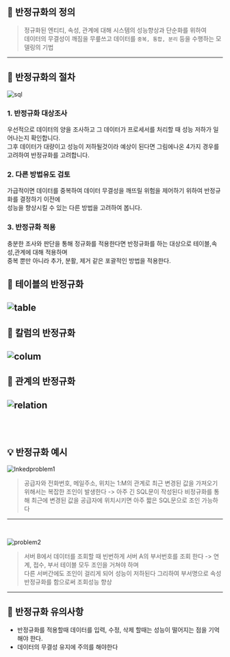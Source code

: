 ## 📌 반정규화의 정의
> 정규화된 엔티티, 속성, 관계에 대해 시스템의 성능향상과 단순화를 위하여 <br>
> 데이터의 무결성이 깨짐을 무릎쓰고 데이터를 `중복, 통합, 분리` 등을 수행하는 모델링의 기법 
---
## 📜 반정규화의 절차
![sql](https://user-images.githubusercontent.com/80400157/200120588-6ce02b4c-b160-4949-a982-33c30a4799b9.jpg)

### 1. 반정규화 대상조사
우선적으로 데이터의 양을 조사하고 그 데이터가 프로세서를 처리할 때 성능 저하가 일어나는지 확인합니다.<br>
그후 데이터가 대량이고 성능이 저하될것이라 예상이 된다면 그림에나온 4가지 경우를 고려하여 반정규화를 고려합니다.

###  2. 다른 방법유도 검토
가급적이면 데이터를 중복하여 데이터 무결성을 깨뜨릴 위험을 제어하기 위하여 반정규화를 결정하기 이전에<br>
성능을 향상시킬 수 있는 다른 방법을 고려하여 봅니다.

###  3. 반정규화 적용
충분한 조사와 판단을 통해 정규화를 적용한다면 반정규화를 하는 대상으로 테이블,속성,관계에 대해 적용하며<br>
중복 뿐만 아니라 추가, 분활, 제거 같은 포괄적인 방법을 적용한다.

## 📘  테이블의 반정규화
![table](https://user-images.githubusercontent.com/80400157/200121270-08db7d39-5a6a-48e9-932d-44cfec7c27cb.jpg)
---
## 📗 칼럼의 반정규화
![colum](https://user-images.githubusercontent.com/80400157/200121274-b7cb19bd-e727-4e0f-9041-9803fb05adb2.jpg)
---
## 📙 관계의 반정규화
![relation](https://user-images.githubusercontent.com/80400157/200121278-f94a8124-3a97-422a-aa17-b2d68a4834a2.jpg)
---
<br>

<br>

## 💡 반정규화 예시

![Inkedproblem1](https://user-images.githubusercontent.com/80400157/200121963-af1fbab0-8bed-467b-ad43-454054126f8d.jpg)
> 공급자와 전화번호, 메일주소, 위치는 1:M의 관계로 최근 변경된 값을 가져오기 위해서는 복잡한 조인이 발생한다 -> 아주 긴 SQL문이 작성된다
> 비정규화를 통해 최근에 변경된 값을 공급자에 위치시키면 아주 짧은 SQL문으로 조인 가능하다
---
<br>

![problem2](https://user-images.githubusercontent.com/80400157/200121966-9c9eb5ee-223e-4ab2-a4f3-60866e59225a.jpg)
> 서버 B에서 데이터를 조회할 때 빈번하게 서버 A의 부서번호를 조회 한다 -> 연계, 접수, 부서 테이블 모두 조인을 거쳐야 하며 <br>
> 다른 서버간에도 조인이 걸리게 되어 성능이 저하된다 그리하여 부서명으로 속성 반정규화를 함으로써 조회성능 향상
---

## 🏮 반정규화 유의사항
- 반정규화를 적용할때 데이터를 입력, 수정, 삭제 할때는 성능이 떨어지는 점을 기억해야 한다.
- 데이터의 무결성 유지에 주의를 해야한다
